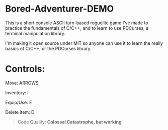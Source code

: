 # Bored-Adventurer-DEMO
This is a short console ASCII turn-based roguelite game I've made to practice the fundamentals of C/C++, and to learn to use PDCurses, a terminal manipulation library.

I'm making it open source under MIT so anyone can use it to learn the really basics of C/C++, or the PDCurses library.

# Controls:

Move: ARROWS

Inventory: I

Equip/Use: E

Delete item: D



> Code Quality: **Colossal Catastrophe, but working**
